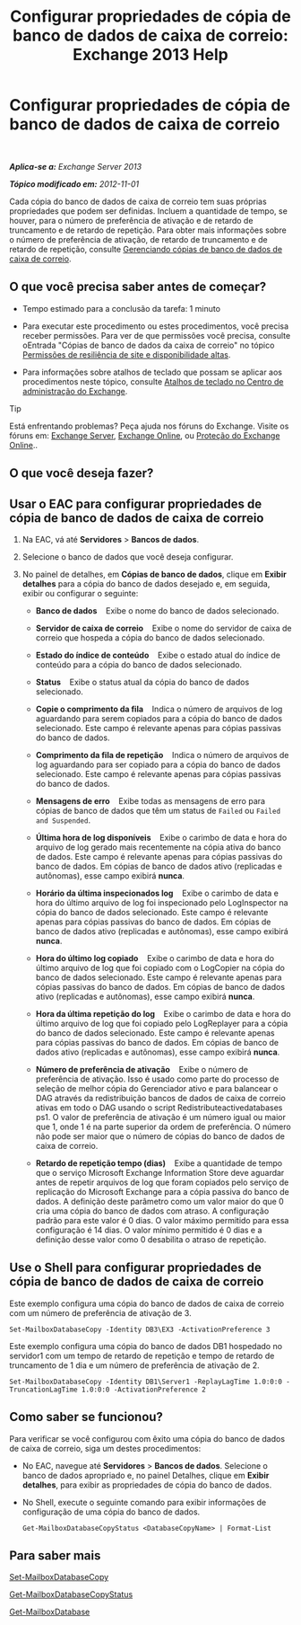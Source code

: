 ﻿---
title: 'Configurar propriedades de cópia de banco de dados de caixa de correio: Exchange 2013 Help'
TOCTitle: Configurar propriedades de cópia de banco de dados de caixa de correio
ms:assetid: cf186561-ab2c-45c0-90f5-8d3ecfabeeac
ms:mtpsurl: https://technet.microsoft.com/pt-br/library/Dd351151(v=EXCHG.150)
ms:contentKeyID: 50486673
ms.date: 05/22/2018
mtps_version: v=EXCHG.150
ms.translationtype: MT
---

# Configurar propriedades de cópia de banco de dados de caixa de correio

 

_**Aplica-se a:** Exchange Server 2013_

_**Tópico modificado em:** 2012-11-01_

Cada cópia do banco de dados de caixa de correio tem suas próprias propriedades que podem ser definidas. Incluem a quantidade de tempo, se houver, para o número de preferência de ativação e de retardo de truncamento e de retardo de repetição. Para obter mais informações sobre o número de preferência de ativação, de retardo de truncamento e de retardo de repetição, consulte [Gerenciando cópias de banco de dados de caixa de correio](managing-mailbox-database-copies-exchange-2013-help.md).

## O que você precisa saber antes de começar?

  - Tempo estimado para a conclusão da tarefa: 1 minuto

  - Para executar este procedimento ou estes procedimentos, você precisa receber permissões. Para ver de que permissões você precisa, consulte oEntrada "Cópias de banco de dados da caixa de correio" no tópico [Permissões de resiliência de site e disponibilidade altas](high-availability-and-site-resilience-permissions-exchange-2013-help.md).

  - Para informações sobre atalhos de teclado que possam se aplicar aos procedimentos neste tópico, consulte [Atalhos de teclado no Centro de administração do Exchange](keyboard-shortcuts-in-the-exchange-admin-center-exchange-online-protection-help.md).


> [!TIP]
> Está enfrentando problemas? Peça ajuda nos fóruns do Exchange. Visite os fóruns em: <A href="https://go.microsoft.com/fwlink/p/?linkid=60612">Exchange Server</A>, <A href="https://go.microsoft.com/fwlink/p/?linkid=267542">Exchange Online</A>, ou <A href="https://go.microsoft.com/fwlink/p/?linkid=285351">Proteção do Exchange Online</A>..



## O que você deseja fazer?

## Usar o EAC para configurar propriedades de cópia de banco de dados de caixa de correio

1.  Na EAC, vá até **Servidores** \> **Bancos de dados**.

2.  Selecione o banco de dados que você deseja configurar.

3.  No painel de detalhes, em **Cópias de banco de dados**, clique em **Exibir detalhes** para a cópia do banco de dados desejado e, em seguida, exibir ou configurar o seguinte:
    
      - **Banco de dados**    Exibe o nome do banco de dados selecionado.
    
      - **Servidor de caixa de correio**    Exibe o nome do servidor de caixa de correio que hospeda a cópia do banco de dados selecionado.
    
      - **Estado do índice de conteúdo**    Exibe o estado atual do índice de conteúdo para a cópia do banco de dados selecionado.
    
      - **Status**    Exibe o status atual da cópia do banco de dados selecionado.
    
      - **Copie o comprimento da fila**    Indica o número de arquivos de log aguardando para serem copiados para a cópia do banco de dados selecionado. Este campo é relevante apenas para cópias passivas do banco de dados.
    
      - **Comprimento da fila de repetição**    Indica o número de arquivos de log aguardando para ser copiado para a cópia do banco de dados selecionado. Este campo é relevante apenas para cópias passivas do banco de dados.
    
      - **Mensagens de erro**    Exibe todas as mensagens de erro para cópias de banco de dados que têm um status de `Failed` ou `Failed and Suspended`.
    
      - **Última hora de log disponíveis**    Exibe o carimbo de data e hora do arquivo de log gerado mais recentemente na cópia ativa do banco de dados. Este campo é relevante apenas para cópias passivas do banco de dados. Em cópias de banco de dados ativo (replicadas e autônomas), esse campo exibirá **nunca**.
    
      - **Horário da última inspecionados log**    Exibe o carimbo de data e hora do último arquivo de log foi inspecionado pelo LogInspector na cópia do banco de dados selecionado. Este campo é relevante apenas para cópias passivas do banco de dados. Em cópias de banco de dados ativo (replicadas e autônomas), esse campo exibirá **nunca**.
    
      - **Hora do último log copiado**    Exibe o carimbo de data e hora do último arquivo de log que foi copiado com o LogCopier na cópia do banco de dados selecionado. Este campo é relevante apenas para cópias passivas do banco de dados. Em cópias de banco de dados ativo (replicadas e autônomas), esse campo exibirá **nunca**.
    
      - **Hora da última repetição do log**    Exibe o carimbo de data e hora do último arquivo de log que foi copiado pelo LogReplayer para a cópia do banco de dados selecionado. Este campo é relevante apenas para cópias passivas do banco de dados. Em cópias de banco de dados ativo (replicadas e autônomas), esse campo exibirá **nunca**.
    
      - **Número de preferência de ativação**    Exibe o número de preferência de ativação. Isso é usado como parte do processo de seleção de melhor cópia do Gerenciador ativo e para balancear o DAG através da redistribuição bancos de dados de caixa de correio ativas em todo o DAG usando o script Redistributeactivedatabases ps1. O valor de preferência de ativação é um número igual ou maior que 1, onde 1 é na parte superior da ordem de preferência. O número não pode ser maior que o número de cópias do banco de dados de caixa de correio.
    
      - **Retardo de repetição tempo (dias)**    Exibe a quantidade de tempo que o serviço Microsoft Exchange Information Store deve aguardar antes de repetir arquivos de log que foram copiados pelo serviço de replicação do Microsoft Exchange para a cópia passiva do banco de dados. A definição deste parâmetro como um valor maior do que 0 cria uma cópia do banco de dados com atraso. A configuração padrão para este valor é 0 dias. O valor máximo permitido para essa configuração é 14 dias. O valor mínimo permitido é 0 dias e a definição desse valor como 0 desabilita o atraso de repetição.

## Use o Shell para configurar propriedades de cópia de banco de dados de caixa de correio

Este exemplo configura uma cópia do banco de dados de caixa de correio com um número de preferência de ativação de 3.

    Set-MailboxDatabaseCopy -Identity DB3\EX3 -ActivationPreference 3

Este exemplo configura uma cópia do banco de dados DB1 hospedado no servidor1 com um tempo de retardo de repetição e tempo de retardo de truncamento de 1 dia e um número de preferência de ativação de 2.

    Set-MailboxDatabaseCopy -Identity DB1\Server1 -ReplayLagTime 1.0:0:0 -TruncationLagTime 1.0:0:0 -ActivationPreference 2

## Como saber se funcionou?

Para verificar se você configurou com êxito uma cópia do banco de dados de caixa de correio, siga um destes procedimentos:

  - No EAC, navegue até **Servidores** \> **Bancos de dados**. Selecione o banco de dados apropriado e, no painel Detalhes, clique em **Exibir detalhes**, para exibir as propriedades de cópia do banco de dados.

  - No Shell, execute o seguinte comando para exibir informações de configuração de uma cópia do banco de dados.
    
        Get-MailboxDatabaseCopyStatus <DatabaseCopyName> | Format-List

## Para saber mais

[Set-MailboxDatabaseCopy](https://technet.microsoft.com/pt-br/library/dd298104\(v=exchg.150\))

[Get-MailboxDatabaseCopyStatus](https://technet.microsoft.com/pt-br/library/dd298044\(v=exchg.150\))

[Get-MailboxDatabase](https://technet.microsoft.com/pt-br/library/bb124924\(v=exchg.150\))

